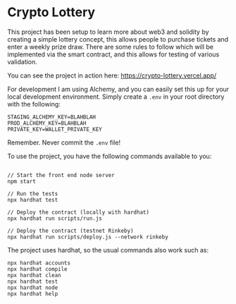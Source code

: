 # Crypto Lottery

This project has been setup to learn more about web3 and solidity by creating a simple lottery concept, this allows people to purchase tickets and enter a weekly prize draw. There are some rules to follow which will be implemented via the smart contract, and this allows for testing of various validation.

You can see the project in action here:
https://crypto-lottery.vercel.app/


For development I am using Alchemy, and you can easily set this up for your local development environment. Simply create a `.env` in your root directory with the following:

```
STAGING_ALCHEMY_KEY=BLAHBLAH
PROD_ALCHEMY_KEY=BLAHBLAH
PRIVATE_KEY=WALLET_PRIVATE_KEY
```

Remember. Never commit the `.env` file! 

To use the project, you have the following commands available to you:

```shell

// Start the front end node server
npm start

// Run the tests
npx hardhat test

// Deploy the contract (locally with hardhat)
npx hardhat run scripts/run.js

// Deploy the contract (testnet Rinkeby)
npx hardhat run scripts/deploy.js --network rinkeby

```


The project uses hardhat, so the usual commands also work such as:

```shell
npx hardhat accounts
npx hardhat compile
npx hardhat clean
npx hardhat test
npx hardhat node
npx hardhat help
```
